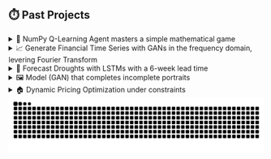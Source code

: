 ## ⏱️ Past Projects

<details>
  <summary>🤖 NumPy Q-Learning Agent masters a simple mathematical game</summary>
  A Q-Learning Agent and a simple mathematical game, both implemented using Python and NumPy only.
  
  <a href="https://github.com/PierreCounathe/Reinforcement-Learning-for-Nim-Game">link to repository</a>
</details>
<details>
  <summary>📈 Generate Financial Time Series with GANs in the frequency domain, levering Fourier Transform</summary>
  Generate Financial Time Series (returns) with similar statistical properties (mean, standard deviation, skewness, kurtosis, acf, etc.) to a targeted market using GANs acting not in the time domain but in the frequency domain, using FFT and inverse FFT to switch from one domain to the other. 

  <a href="https://github.com/PierreCounathe/Financial-Time-Series-Generation-Frequency-GANs">link to repository</a>
</details>
<details>
  <summary>🌾 Forecast Droughts with LSTMs with a 6-week lead time</summary>
  Forecast droughts in the US with a 6-week lead time using weather time series and static soil data. Compare LSTM performance to classic ML models.

  <a href="https://github.com/PierreCounathe/Droughts-Forecasting">link to repository</a>
</details>
<details>
  <summary>🖼️ Model (GAN) that completes incomplete portraits</summary>
  This model can effectively replace a nose or an eye on faces.

  <a href="https://github.com/PierreCounathe/Globally-and-Locally-Consistent-Image-Completion-Pytorch-Implementation">link to repository</a>
</details>
<details>
  <summary>🏠 Dynamic Pricing Optimization under constraints </summary>
  Optimize Real Estate prices dynamically to meet financial constraints and deadlines (loan repayment dates) and maximize revenues.

  <a href="https://github.com/PierreCounathe/Real-Estate-Pricing-Optimization-Under-Financial-Constraints">link to repository</a>
</details>

<img src="https://raw.githubusercontent.com/PierreCounathe/PierreCounathe/output/github-contribution-grid-snake.svg" alt="Snake animation" />
